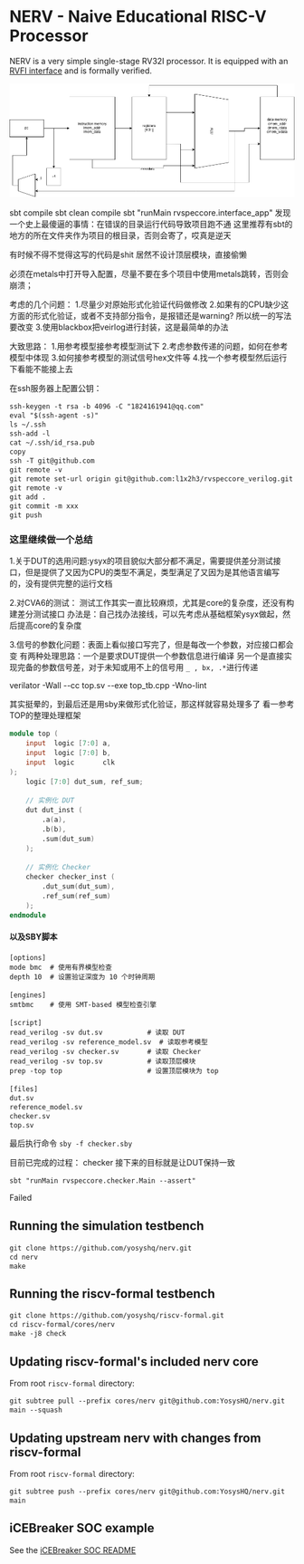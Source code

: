 NERV - Naive Educational RISC-V Processor
=========================================

NERV is a very simple single-stage RV32I processor. 
It is equipped with an [RVFI interface](https://github.com/yosyshq/riscv-formal/blob/master/docs/rvfi.md) and is formally verified.

![system diagram](NERV.png)


sbt compile
sbt clean compile
sbt "runMain rvspeccore.interface_app"
发现一个史上最傻逼的事情：在错误的目录运行代码导致项目跑不通
这里推荐有sbt的地方的所在文件夹作为项目的根目录，否则会寄了，哎真是逆天

有时候不得不觉得这写的代码是shit
居然不设计顶层模块，直接偷懒

必须在metals中打开导入配置，尽量不要在多个项目中使用metals跳转，否则会崩溃；


考虑的几个问题：
1.尽量少对原始形式化验证代码做修改
2.如果有的CPU缺少这方面的形式化验证，或者不支持部分指令，是报错还是warning? 所以统一的写法要改变
3.使用blackbox把veirlog进行封装，这是最简单的办法

大致思路：
1.用参考模型接参考模型测试下
2.考虑参数传递的问题，如何在参考模型中体现
3.如何接参考模型的测试信号hex文件等
4.找一个参考模型然后运行下看能不能接上去


在ssh服务器上配置公钥：
```shell
ssh-keygen -t rsa -b 4096 -C "1824161941@qq.com"
eval "$(ssh-agent -s)"
ls ~/.ssh
ssh-add -l
cat ~/.ssh/id_rsa.pub
copy
ssh -T git@github.com
git remote -v
git remote set-url origin git@github.com:l1x2h3/rvspeccore_verilog.git
git remote -v
git add .
git commit -m xxx
git push
```

### 这里继续做一个总结

1.关于DUT的选用问题:ysyx的项目貌似大部分都不满足，需要提供差分测试接口，但是提供了又因为CPU的类型不满足，类型满足了又因为是其他语言编写的，没有提供完整的运行文档

2.对CVA6的测试：
测试工作其实一直比较麻烦，尤其是core的复杂度，还没有构建差分测试接口
办法是：自己找办法接线，可以先考虑从基础框架ysyx做起，然后提高core的复杂度

3.信号的参数化问题：表面上看似接口写完了，但是每改一个参数，对应接口都会变
有两种处理思路：一个是要求DUT提供一个参数信息进行编译
另一个是直接实现完备的参数信号差，对于未知或用不上的信号用 ` _ , bx, .* `进行传递

verilator -Wall --cc top.sv --exe top_tb.cpp -Wno-lint

其实挺晕的，到最后还是用sby来做形式化验证，那这样就容易处理多了
看一参考TOP的整理处理框架
```verilog
module top (
    input  logic [7:0] a,
    input  logic [7:0] b,
    input  logic       clk
);
    logic [7:0] dut_sum, ref_sum;

    // 实例化 DUT
    dut dut_inst (
        .a(a),
        .b(b),
        .sum(dut_sum)
    );

    // 实例化 Checker
    checker checker_inst (
        .dut_sum(dut_sum),
        .ref_sum(ref_sum)
    );
endmodule
```

#### 以及SBY脚本

```sby
[options]
mode bmc  # 使用有界模型检查
depth 10  # 设置验证深度为 10 个时钟周期

[engines]
smtbmc    # 使用 SMT-based 模型检查引擎

[script]
read_verilog -sv dut.sv           # 读取 DUT
read_verilog -sv reference_model.sv  # 读取参考模型
read_verilog -sv checker.sv       # 读取 Checker
read_verilog -sv top.sv           # 读取顶层模块
prep -top top                     # 设置顶层模块为 top

[files]
dut.sv
reference_model.sv
checker.sv
top.sv
```

最后执行命令
`sby -f checker.sby`

目前已完成的过程：
checker
接下来的目标就是让DUT保持一致

```shell
sbt "runMain rvspeccore.checker.Main --assert"
```
Failed

Running the simulation testbench
--------------------------------

```
git clone https://github.com/yosyshq/nerv.git
cd nerv
make
```


Running the riscv-formal testbench
----------------------------------

```
git clone https://github.com/yosyshq/riscv-formal.git
cd riscv-formal/cores/nerv
make -j8 check
```

Updating riscv-formal's included nerv core
------------------------------------------

From root `riscv-formal` directory:

```
git subtree pull --prefix cores/nerv git@github.com:YosysHQ/nerv.git main --squash
```

Updating upstream nerv with changes from riscv-formal
-----------------------------------------------------

From root `riscv-formal` directory:

```
git subtree push --prefix cores/nerv git@github.com:YosysHQ/nerv.git main
```

iCEBreaker SOC example
----------------------

See the [iCEBreaker SOC README](examples/icebreaker/README.md)
